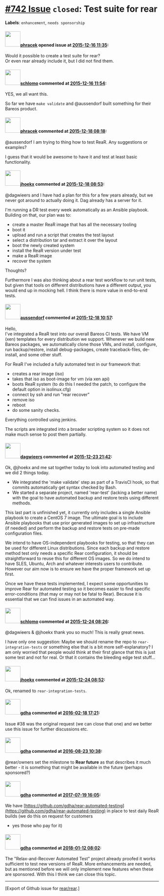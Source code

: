 [\#742 Issue](https://github.com/rear/rear/issues/742) `closed`: Test suite for rear
====================================================================================

**Labels**: `enhancement`, `needs sponsorship`

#### <img src="https://avatars.githubusercontent.com/u/3416672?u=8867c1fd5f4ffa568d781775ab6110624b2dccd4&v=4" width="50">[phracek](https://github.com/phracek) opened issue at [2015-12-16 11:35](https://github.com/rear/rear/issues/742):

Would it possible to create a test suite for rear?  
Or even rear already include it, but I did not find them.

#### <img src="https://avatars.githubusercontent.com/u/101384?v=4" width="50">[schlomo](https://github.com/schlomo) commented at [2015-12-16 11:54](https://github.com/rear/rear/issues/742#issuecomment-165082860):

YES, we all want this.

So far we have `make validate` and @aussendorf built something for their
Bareos product.

#### <img src="https://avatars.githubusercontent.com/u/3416672?u=8867c1fd5f4ffa568d781775ab6110624b2dccd4&v=4" width="50">[phracek](https://github.com/phracek) commented at [2015-12-18 08:18](https://github.com/rear/rear/issues/742#issuecomment-165711618):

@aussendorf I am trying to thing how to test ReaR. Any suggestions or
examples?

I guess that it would be awesome to have it and test at least basic
functionality.

#### <img src="https://avatars.githubusercontent.com/u/783473?v=4" width="50">[jhoekx](https://github.com/jhoekx) commented at [2015-12-18 08:53](https://github.com/rear/rear/issues/742#issuecomment-165716772):

@dagwieers and I have had a plan for this for a few years already, but
we never got around to actually doing it. Dag already has a server for
it.

I'm running a DR test every week automatically as an Ansible playbook.
Building on that, our plan was to:

-   create a master ReaR image that has all the necessary tooling
-   boot it
-   upload and run a script that creates the test layout
-   select a distribution tar and extract it over the layout
-   boot the newly created system
-   install the ReaR version under test
-   make a ReaR image
-   recover the system

Thoughts?

Furthermore I was also thinking about a rear test workflow to run unit
tests, but given that tools on different distributions have a different
output, you would end up in mocking hell. I think there is more value in
end-to-end tests.

#### <img src="https://avatars.githubusercontent.com/u/3491238?v=4" width="50">[aussendorf](https://github.com/aussendorf) commented at [2015-12-18 10:57](https://github.com/rear/rear/issues/742#issuecomment-165748360):

Hello,  
I've integrated a ReaR test into our overall Bareos CI tests. We have VM
(xen) templates for every distribution we support. Whenever we build new
Bareos packages, we automatically clone those VMs, and install,
configure, run backup/restore, install debug-packages, create
traceback-files, de-install, and some other stuff.

For ReaR I've included a fully automated test in our framework that:

-   creates a rear image (iso)
-   takes that iso as boot-image for vm (via xen api)
-   boots ReaR system (to do this I needed the patch, to configure the
    default option in isolinux.cfg)
-   connect by ssh and run "rear recover"
-   remove iso
-   reboot
-   do some sanity checks.

Everything controlled using jenkins.

The scripts are integrated into a broader scripting system so it does
not make much sense to post them partially.

#### <img src="https://avatars.githubusercontent.com/u/388198?u=0732dee3fe5002278cfbf40359ec431bdcf5f06c&v=4" width="50">[dagwieers](https://github.com/dagwieers) commented at [2015-12-23 21:42](https://github.com/rear/rear/issues/742#issuecomment-166996793):

Ok, @jhoekx and me sat together today to look into automated testing and
we did 2 things today.

-   We integrated the 'make validate' step as part of a TravisCI hook,
    so that commits automatically get syntax checked by Bash.
-   We started a separate project, named 'rear-test' (lacking a better
    name) with the goal to have automated backup and restore tests using
    different methods.

This last part is unfinished yet, it currently only includes a single
Ansible playbook to create a CentOS 7 image. The ultimate goal is to
include Ansible playbooks that use prior generated images to set up
infrastructure (if needed) and perform the backup and restore tests on
pre-made configuration files.

We intend to have OS-independent playbooks for testing, so that they can
be used for different Linux distributions. Since each backup and restore
method test only needs a specific Rear configuration, it should be
straightforward to reuse this for different OS images. So we do intend
to have SLES, Ubuntu, Arch and whatever interests users to contribute.
However our aim now is to ensure we have the proper framework set up
first.

Once we have these tests implemented, I expect some opportunities to
improve Rear for automated testing so it becomes easier to find specific
error-conditions (that may or may not be fatal to Rear). Because it is
essential that we can find issues in an automated way.

#### <img src="https://avatars.githubusercontent.com/u/101384?v=4" width="50">[schlomo](https://github.com/schlomo) commented at [2015-12-24 08:26](https://github.com/rear/rear/issues/742#issuecomment-167067429):

@dagwieers & @jhoekx thank you so much! This is really great news.

I have only one suggestion: Maybe we should rename the repo to
`rear-integration-tests` or something else that is a bit more
self-explanatory? I am only worried that people would think at their
first glance that this is just some test and not for real. Or that it
contains the bleeding edge test stuff...

#### <img src="https://avatars.githubusercontent.com/u/783473?v=4" width="50">[jhoekx](https://github.com/jhoekx) commented at [2015-12-24 08:52](https://github.com/rear/rear/issues/742#issuecomment-167070713):

Ok, renamed to `rear-integration-tests`.

#### <img src="https://avatars.githubusercontent.com/u/888633?u=cdaeb31efcc0048d3619651aa18dd4b76e636b21&v=4" width="50">[gdha](https://github.com/gdha) commented at [2016-02-18 17:21](https://github.com/rear/rear/issues/742#issuecomment-185823541):

Issue \#38 was the original request (we can close that one) and we
better use this issue for further discussions etc.

#### <img src="https://avatars.githubusercontent.com/u/888633?u=cdaeb31efcc0048d3619651aa18dd4b76e636b21&v=4" width="50">[gdha](https://github.com/gdha) commented at [2016-08-23 10:38](https://github.com/rear/rear/issues/742#issuecomment-241692730):

@rear/owners set the milestone to **Rear future** as that describes it
much better - it is something that might be available in the future
(perhaps sponsored?)

#### <img src="https://avatars.githubusercontent.com/u/888633?u=cdaeb31efcc0048d3619651aa18dd4b76e636b21&v=4" width="50">[gdha](https://github.com/gdha) commented at [2017-07-19 16:05](https://github.com/rear/rear/issues/742#issuecomment-316435698):

We have
[https://github.com/gdha/rear-automated-testing](https://github.com/gdha/rear-automated-testing)
in place to test daily ReaR builds (we do this on request for customers
- yes those who pay for it)

#### <img src="https://avatars.githubusercontent.com/u/888633?u=cdaeb31efcc0048d3619651aa18dd4b76e636b21&v=4" width="50">[gdha](https://github.com/gdha) commented at [2018-01-12 08:02](https://github.com/rear/rear/issues/742#issuecomment-357169104):

The "Relax-and-Recover Automated Test" project already proofed it works
sufficient to test new versions of ReaR. More enhancements are needed,
but as mentioned before we will only implement new features when these
are sponsored. With this I think we can close this topic.

------------------------------------------------------------------------

\[Export of Github issue for
[rear/rear](https://github.com/rear/rear).\]

